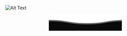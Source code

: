 
![Alt Text](https://raw.githubusercontent.com/mmorr33225/mmorr33225/main/GitHubGIF_optimized.gif)


<p align="center">
        <img src="https://raw.githubusercontent.com/mmorr33225/mmorr33225/main/Badge_svg/Bottom.svg" alt="" />
</p>
